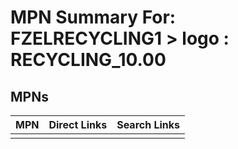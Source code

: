 



# MPN Summary For: FZELRECYCLING1 > logo : RECYCLING_10.00

## MPNs
  

|MPN|Direct Links|Search Links|
| :--- | :--- | :--- |
||||
